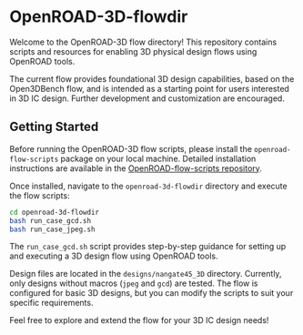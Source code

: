 # OpenROAD-3D-flowdir

Welcome to the OpenROAD-3D flow directory! This repository contains scripts and resources for enabling 3D physical design flows using OpenROAD tools.

The current flow provides foundational 3D design capabilities, based on the Open3DBench flow, and is intended as a starting point for users interested in 3D IC design. Further development and customization are encouraged.

## Getting Started

Before running the OpenROAD-3D flow scripts, please install the `openroad-flow-scripts` package on your local machine. Detailed installation instructions are available in the [OpenROAD-flow-scripts repository](https://github.com/The-OpenROAD-Project/OpenROAD-flow-scripts).

Once installed, navigate to the `openroad-3d-flowdir` directory and execute the flow scripts:

```bash
cd openroad-3d-flowdir
bash run_case_gcd.sh
bash run_case_jpeg.sh
```

The `run_case_gcd.sh` script provides step-by-step guidance for setting up and executing a 3D design flow using OpenROAD tools.

Design files are located in the `designs/nangate45_3D` directory. Currently, only designs without macros (`jpeg` and `gcd`) are tested. The flow is configured for basic 3D designs, but you can modify the scripts to suit your specific requirements.

Feel free to explore and extend the flow for your 3D IC design needs!